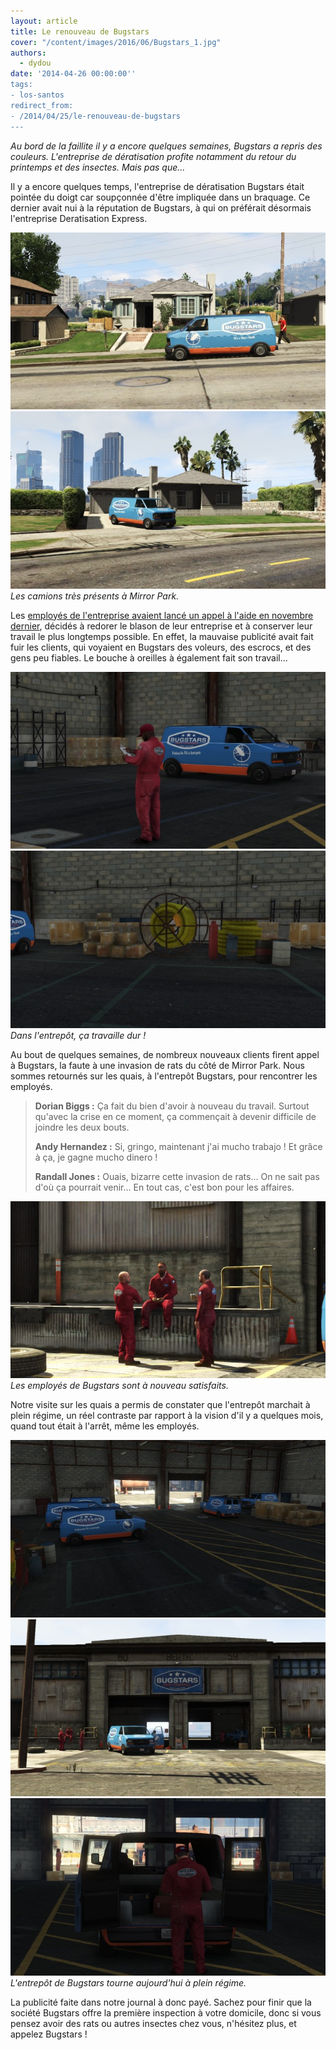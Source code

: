 ```yaml
---
layout: article
title: Le renouveau de Bugstars
cover: "/content/images/2016/06/Bugstars_1.jpg"
authors:
  - dydou
date: '2014-04-26 00:00:00''
tags:
- los-santos
redirect_from:
- /2014/04/25/le-renouveau-de-bugstars
---
```


_Au bord de la faillite il y a encore quelques semaines, Bugstars a repris des couleurs. L'entreprise de dératisation profite notamment du retour du printemps et des insectes. Mais pas que..._

Il y a encore quelques temps, l'entreprise de dératisation Bugstars était pointée du doigt car soupçonnée d'être impliquée dans un braquage. Ce dernier avait nui à la réputation de Bugstars, à qui on préférait désormais l'entreprise Deratisation Express.

![](/content/images/2016/06/Bugstars3_0.jpg)
![Les camions très présents à Mirror Park.](/content/images/2016/06/Bugstars2_1.jpg)
_Les camions très présents à Mirror Park._

Les [employés de l'entreprise avaient lancé un appel à l'aide en novembre dernier](/2013/11/30/bugstars-au-bord-du-depot-de-bilan/), décidés à redorer le blason de leur entreprise et à conserver leur travail le plus longtemps possible. En effet, la mauvaise publicité avait fait fuir les clients, qui voyaient en Bugstars des voleurs, des escrocs, et des gens peu fiables. Le bouche à oreilles à également fait son travail...

![](/content/images/2016/06/Bugstars5_0.jpg)
![Dans l'entrepôt, ça travaille dur !](/content/images/2016/06/Bugstars6_0.jpg)
_Dans l'entrepôt, ça travaille dur !_

Au bout de quelques semaines, de nombreux nouveaux clients firent appel à Bugstars, la faute à une invasion de rats du côté de Mirror Park. Nous sommes retournés sur les quais, à l'entrepôt Bugstars, pour rencontrer les employés.

> **Dorian Biggs :** Ça fait du bien d'avoir à nouveau du travail. Surtout qu'avec la crise en ce moment, ça commençait à devenir difficile de joindre les deux bouts.
> 
> **Andy Hernandez :** Si, gringo, maintenant j'ai mucho trabajo ! Et grâce à ça, je gagne mucho dinero !
> 
> **Randall Jones :** Ouais, bizarre cette invasion de rats... On ne sait pas d'où ça pourrait venir... En tout cas, c'est bon pour les affaires.

![Les employés de Bugstars sont à nouveau satisfaits.](/content/images/2016/06/Bugstars4_0.jpg)
_Les employés de Bugstars sont à nouveau satisfaits._

Notre visite sur les quais a permis de constater que l'entrepôt marchait à plein régime, un réel contraste par rapport à la vision d'il y a quelques mois, quand tout était à l'arrêt, même les employés.

![](/content/images/2016/06/Bugstars7.jpg)
![](/content/images/2016/06/Bugstars_2.jpg)
![L'entrepôt de Bugstars tourne aujourd'hui à plein régime.](/content/images/2016/06/Bugstars8.jpg)
_L'entrepôt de Bugstars tourne aujourd'hui à plein régime._

La publicité faite dans notre journal à donc payé. Sachez pour finir que la société Bugstars offre la première inspection à votre domicile, donc si vous pensez avoir des rats ou autres insectes chez vous, n'hésitez plus, et appelez Bugstars !